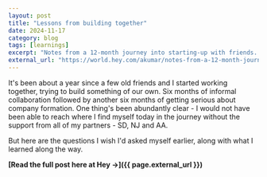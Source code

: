 ```yaml
---
layout: post
title: "Lessons from building together"
date: 2024-11-17
category: blog
tags: [learnings]
excerpt: "Notes from a 12-month journey into starting-up with friends. Or Questions I wish I'd asked myself earlier on."
external_url: "https://world.hey.com/akumar/notes-from-a-12-month-journey-into-starting-up-with-friends-4cf2244e"
---
```


It's been about a year since a few old friends and I started working together, trying to build something of our own. Six months of informal collaboration followed by another six months of getting serious about company formation. One thing's been abundantly clear - I would not have been able to reach where I find myself today in the journey without the support from all of my partners - SD, NJ and AA.

But here are the questions I wish I'd asked myself earlier, along with what I learned along the way.

**[Read the full post here at Hey &rarr;]({{ page.external_url }})**
